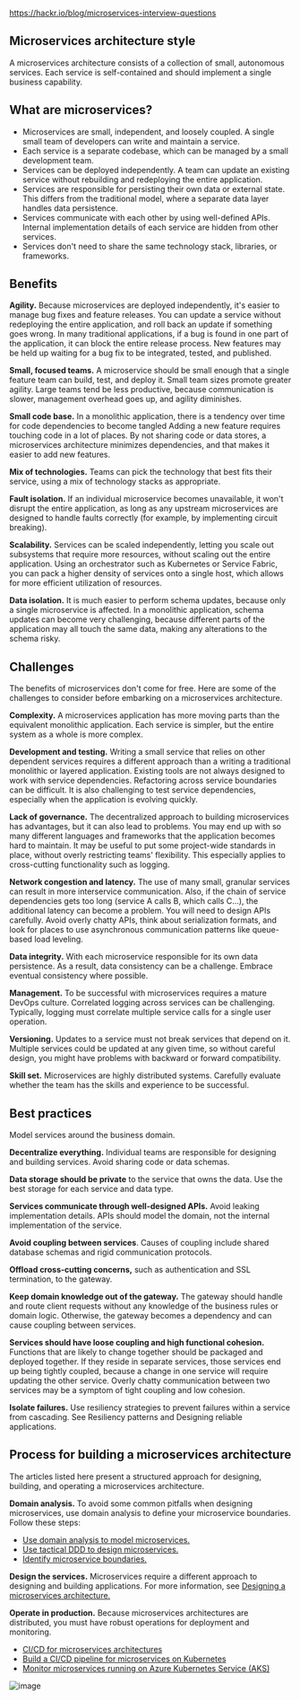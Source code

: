 https://hackr.io/blog/microservices-interview-questions
## Microservices architecture style
A microservices architecture consists of a collection of small, autonomous services. Each service is self-contained and should implement a single business capability.

## What are microservices?

- Microservices are small, independent, and loosely coupled. A single small team of developers can write and maintain a service.
- Each service is a separate codebase, which can be managed by a small development team.
- Services can be deployed independently. A team can update an existing service without rebuilding and redeploying the entire application.
- Services are responsible for persisting their own data or external state. This differs from the traditional model, where a separate data layer handles data persistence.
- Services communicate with each other by using well-defined APIs. Internal implementation details of each service are hidden from other services.
- Services don't need to share the same technology stack, libraries, or frameworks.

## Benefits
**Agility.** Because microservices are deployed independently, it's easier to manage bug fixes and feature releases. You can update a service without redeploying the entire application, and roll back an update if something goes wrong. In many traditional applications, if a bug is found in one part of the application, it can block the entire release process. New features may be held up waiting for a bug fix to be integrated, tested, and published.

**Small, focused teams.** A microservice should be small enough that a single feature team can build, test, and deploy it. Small team sizes promote greater agility. Large teams tend be less productive, because communication is slower, management overhead goes up, and agility diminishes.

**Small code base.** In a monolithic application, there is a tendency over time for code dependencies to become tangled Adding a new feature requires touching code in a lot of places. By not sharing code or data stores, a microservices architecture minimizes dependencies, and that makes it easier to add new features.

**Mix of technologies.** Teams can pick the technology that best fits their service, using a mix of technology stacks as appropriate.

**Fault isolation.** If an individual microservice becomes unavailable, it won't disrupt the entire application, as long as any upstream microservices are designed to handle faults correctly (for example, by implementing circuit breaking).

**Scalability.** Services can be scaled independently, letting you scale out subsystems that require more resources, without scaling out the entire application. Using an orchestrator such as Kubernetes or Service Fabric, you can pack a higher density of services onto a single host, which allows for more efficient utilization of resources.

**Data isolation.** It is much easier to perform schema updates, because only a single microservice is affected. In a monolithic application, schema updates can become very challenging, because different parts of the application may all touch the same data, making any alterations to the schema risky.

## Challenges
The benefits of microservices don't come for free. Here are some of the challenges to consider before embarking on a microservices architecture.

**Complexity.** A microservices application has more moving parts than the equivalent monolithic application. Each service is simpler, but the entire system as a whole is more complex.

**Development and testing.** Writing a small service that relies on other dependent services requires a different approach than a writing a traditional monolithic or layered application. Existing tools are not always designed to work with service dependencies. Refactoring across service boundaries can be difficult. It is also challenging to test service dependencies, especially when the application is evolving quickly.

**Lack of governance.** The decentralized approach to building microservices has advantages, but it can also lead to problems. You may end up with so many different languages and frameworks that the application becomes hard to maintain. It may be useful to put some project-wide standards in place, without overly restricting teams' flexibility. This especially applies to cross-cutting functionality such as logging.

**Network congestion and latency.** The use of many small, granular services can result in more interservice communication. Also, if the chain of service dependencies gets too long (service A calls B, which calls C...), the additional latency can become a problem. You will need to design APIs carefully. Avoid overly chatty APIs, think about serialization formats, and look for places to use asynchronous communication patterns like queue-based load leveling.

**Data integrity.** With each microservice responsible for its own data persistence. As a result, data consistency can be a challenge. Embrace eventual consistency where possible.

**Management.** To be successful with microservices requires a mature DevOps culture. Correlated logging across services can be challenging. Typically, logging must correlate multiple service calls for a single user operation.

**Versioning.** Updates to a service must not break services that depend on it. Multiple services could be updated at any given time, so without careful design, you might have problems with backward or forward compatibility.

**Skill set.** Microservices are highly distributed systems. Carefully evaluate whether the team has the skills and experience to be successful.

## Best practices
Model services around the business domain.

**Decentralize everything.** Individual teams are responsible for designing and building services. Avoid sharing code or data schemas.

**Data storage should be private** to the service that owns the data. Use the best storage for each service and data type.

**Services communicate through well-designed APIs.** Avoid leaking implementation details. APIs should model the domain, not the internal implementation of the service.

**Avoid coupling between services**. Causes of coupling include shared database schemas and rigid communication protocols.

**Offload cross-cutting concerns,** such as authentication and SSL termination, to the gateway.

**Keep domain knowledge out of the gateway.** The gateway should handle and route client requests without any knowledge of the business rules or domain logic. Otherwise, the gateway becomes a dependency and can cause coupling between services.

**Services should have loose coupling and high functional cohesion.** Functions that are likely to change together should be packaged and deployed together. If they reside in separate services, those services end up being tightly coupled, because a change in one service will require updating the other service. Overly chatty communication between two services may be a symptom of tight coupling and low cohesion.

**Isolate failures.** Use resiliency strategies to prevent failures within a service from cascading. See Resiliency patterns and Designing reliable applications.

## Process for building a microservices architecture

The articles listed here present a structured approach for designing, building, and operating a microservices architecture.

**Domain analysis.** To avoid some common pitfalls when designing microservices, use domain analysis to define your microservice boundaries. Follow these steps:

- [Use domain analysis to model microservices.](https://docs.microsoft.com/en-us/azure/architecture/microservices/model/domain-analysis)
- [Use tactical DDD to design microservices.](https://docs.microsoft.com/en-us/azure/architecture/microservices/model/tactical-ddd)
- [Identify microservice boundaries.](https://docs.microsoft.com/en-us/azure/architecture/microservices/model/microservice-boundaries)

**Design the services.** Microservices require a different approach to designing and building applications. For more information, see [Designing a microservices architecture.](https://docs.microsoft.com/en-us/azure/architecture/microservices/design/)

**Operate in production.** Because microservices architectures are distributed, you must have robust operations for deployment and monitoring.

- [CI/CD for microservices architectures](https://docs.microsoft.com/en-us/azure/architecture/microservices/ci-cd)
- [Build a CI/CD pipeline for microservices on Kubernetes](https://docs.microsoft.com/en-us/azure/architecture/microservices/ci-cd-kubernetes)
- [Monitor microservices running on Azure Kubernetes Service (AKS)](https://docs.microsoft.com/en-us/azure/architecture/microservices/logging-monitoring)



![image](https://user-images.githubusercontent.com/29313557/113444077-ccb91000-9410-11eb-8b96-d005534ad156.png)



